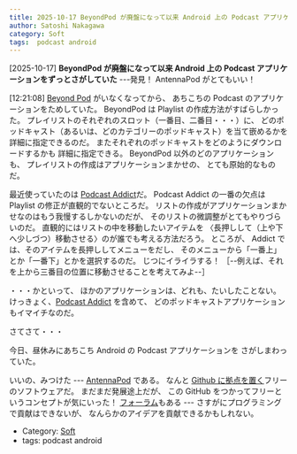 ```yaml
---
title: 2025-10-17 BeyondPod が廃盤になって以来 Android 上の Podcast アプリケーションをずっとさがしていた ---発見！ AntennaPod がとてもいい！
author: Satoshi Nakagawa
category: Soft
tags:  podcast android
---
```


[2025-10-17] **BeyondPod が廃盤になって以来 Android 上の Podcast アプリケーションをずっとさがしていた**  ---発見！ AntennaPod がとてもいい！

 [12:21:08] [Beyond Pod](http://www.beyondpod.mobi/android/index.htm) がいなくなってから、
あちこちの Podcast のアプリケーションをためしていた。
BeyondPod は Playlist の作成方法がすばらしかった。
プレイリストのそれぞれのスロット（一番目、二番目・・・）に、
どのポッドキャスト（あるいは、どのカテゴリーのポッドキャスト）を当て嵌めるかを
詳細に指定できるのだ。
またそれぞれのポッドキャストをどのようにダウンロードするかも
詳細に指定できる。
BeyondPod 以外のどのアプリケーションも、
プレイリストの作成はアプリケーションまかせの、
とても原始的なものだ。

 最近使っていたのは
[Podcast Addict](https://podcastaddict.com/)だ。
Podcast Addict の一番の欠点は Playlist の修正が直観的でないところだ。
リストの作成がアプリケーションまかせなのはもう我慢するしかないのだが、
そのリストの微調整がとてもやりづらいのだ。
直観的にはリストの中を移動したいアイテムを
〈長押しして（上や下へ少しづつ）移動させる〉のが誰でも考える方法だろう。
ところが、
Addict では、そのアイテムを長押ししてメニューをだし、
そのメニューから「一番上」とか「一番下」とかを選択するのだ。
じつにイライラする！
［--例えば、それを上から三番目の位置に移動させることを考えてみよ--］

 ・・・かといって、
ほかのアプリケーションは、どれも、たいしたことない。
けっきょく、[Podcast Addict](https://podcastaddict.com/) を含めて、
どのポッドキャストアプリケーションもイマイチなのだ。

 さてさて・・・

 今日、昼休みにあちこち Android の Podcast アプリケーションを
さがしまわっていた。

 いいの、みつけた ---
[AntennaPod](https://antennapod.org/ja/) である。
なんと [Github に拠点を置く](https://github.com/AntennaPod)フリーのソフトウェアだ。
まだまだ発展途上だが、
この GitHub をつかってフリーというコンセプトが気にいった！
[フォーラム](https://forum.antennapod.org/)もある ---
さすがにプログラミングで貢献はできないが、
なんらかのアイデアを貢献できるかもしれない。

- Category: [Soft](https://merapano.github.io/categories.html#Soft)
- tags:  podcast android
